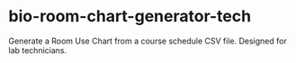 # bio-room-chart-generator-tech
Generate a Room Use Chart from a course schedule CSV file. Designed for lab technicians. 
